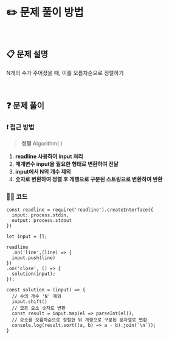 # ✏️ 문제 풀이 방법
<br>

## 📋 문제 설명
N개의 수가 주어졌을 때, 이를 오름차순으로 정렬하기

<br />

## ❓ 문제 풀이

### ❗️ 접근 방법
> **정렬** Algorithm(  )

1. **readline 사용하여 input 처리**
2. **매개변수 input을 필요한 형태로 변환하여 전달**
3. **input에서 N의 개수 제외**
4. **숫자로 변환하여 정렬 후 개행으로 구분된 스트링으로 변환하여 반환**


### 👩‍💻 코드

```node
const readline = require('readline').createInterface({
  input: process.stdin,
  output: process.stdout
})

let input = [];

readline
  .on('line',(line) => {
  input.push(line)
})
.on('close', () => {
  solution(input);
});

const solution = (input) => {
  // 수의 개수 'N' 제외
  input.shift()
  // 모든 요소 숫자로 변환
  const result = input.map(el => parseInt(el));
  // 요소를 오름차순으로 정렬한 뒤 개행으로 구분된 문자열로 변환
  console.log(result.sort((a, b) => a - b).join(`\n`));
}
```
